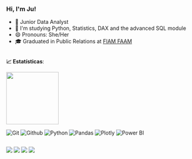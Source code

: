 ### Hi, I'm Ju!
 

- 🔭 Junior Data Analyst
- 🌱 I'm studying Python, Statistics, DAX and the advanced SQL module
- 😄 Pronouns: She/Her
- 🎓 Graduated in Public Relations at [FIAM FAAM](https://www.linkedin.com/school/fiamfaam/)

##
<b> :chart_with_upwards_trend: Estatísticas</b>:

<a href="https://github.com/Julianeris">
  <img height="140em" src="https://github-readme-stats.vercel.app/api?username=Julianeris&show_icons=true&theme=dark&include_commits=true"/>
</a>
 
  
  ![Git](https://img.shields.io/badge/-Git-black?style=flat-square&logo=Git)
  ![Github](https://img.shields.io/badge/-Github-black?style=flat-square&logo=Github)
  ![Python](https://img.shields.io/badge/-Python-black?style=flat-square&logo=Python)
  ![Pandas](https://img.shields.io/badge/-Pandas-black?style=flat-square&logo=Pandas)
  ![Plotly](https://img.shields.io/badge/-Plotly-black?style=flat-square&logo=Plotly)
  ![Power BI](https://img.shields.io/badge/-Power%20BI-black?style=plastic&logo=Power-BI) 
  ##
<div> 
  <a href="https://instagram.com/julesays" target="_blank"><img src="https://img.shields.io/badge/-Instagram-%23E4405F?style=for-the-badge&logo=instagram&logoColor=white" target="_blank"></a>
 <a href="https://discord.gg/Juless#0392" target="_blank"><img src="https://img.shields.io/badge/Discord-7289DA?style=for-the-badge&logo=discord&logoColor=white" target="_blank"></a> 
  <a href = "mailto:julianlima@outlook.com"><img src="https://img.shields.io/badge/-Outlook-%23333?style=for-the-badge&logo=gmail&logoColor=white" target="_blank"></a>
  <a href="https://www.linkedin.com/in/júlia-lima-5a647a120" target="_blank"><img src="https://img.shields.io/badge/-LinkedIn-%230077B5?style=for-the-badge&logo=linkedin&logoColor=white" target="_blank"></a> 

 


  
</div>


